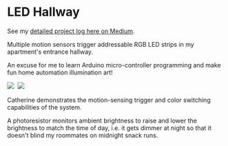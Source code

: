 # LED Hallway

See my [detailed project log here on Medium](https://medium.com/@boscacci/diy-motion-sensing-hallway-leds-wip-825c604d61b8?source=friends_link&sk=c727c7602234de585714f12be69461e3).

Multiple motion sensors trigger addressable RGB LED strips in my apartment's entrance hallway.

An excuse for me to learn Arduino micro-controller programming and make fun home automation illumination art!

<img src="readme_images/demo1.gif">&#160;&#160;<img src="readme_images/demo2.gif">

Catherine demonstrates the motion-sensing trigger and color switching capabilities of the system.

A photoresistor monitors ambient brightness to raise and lower the brightness to match the time of day, i.e. it gets dimmer at night so that it doesn't blind my roommates on midnight snack runs.
